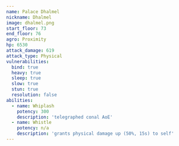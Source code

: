 ```yaml
---
name: Palace Dhalmel
nickname: Dhalmel
image: dhalmel.png
start_floor: 73
end_floor: 76
agro: Proximity
hp: 6530
attack_damage: 619
attack_type: Physical
vulnerabilities:
  bind: true
  heavy: true
  sleep: true
  slow: true
  stun: true
  resolution: false
abilities:
  - name: Whiplash
    potency: 300
    description: 'telegraphed conal AoE'
  - name: Whistle
    potency: n/a
    description: 'grants physical damage up (50%, 15s) to self'
---
```

